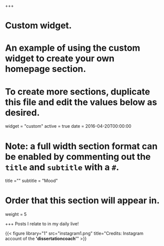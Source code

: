 +++
# Custom widget.
# An example of using the custom widget to create your own homepage section.
# To create more sections, duplicate this file and edit the values below as desired.
widget = "custom"
active = true
date = 2016-04-20T00:00:00

# Note: a full width section format can be enabled by commenting out the `title` and `subtitle` with a `#`.
title =""
subtitle = "Mood"

# Order that this section will appear in.
weight = 5


+++
Posts I relate to in my daily live!

{{< figure library="1" src="instagram1.png" title="Credits: Instagram account of the **'dissertationcoach'**" >}} 
